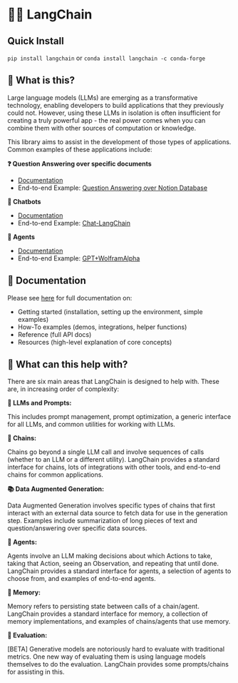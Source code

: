# 🦜️🔗 LangChain
## Quick Install

`pip install langchain`
or
`conda install langchain -c conda-forge`

## 🤔 What is this?

Large language models (LLMs) are emerging as a transformative technology, enabling developers to build applications that they previously could not. However, using these LLMs in isolation is often insufficient for creating a truly powerful app - the real power comes when you can combine them with other sources of computation or knowledge.

This library aims to assist in the development of those types of applications. Common examples of these applications include:

**❓ Question Answering over specific documents**

- [Documentation](https://langchain.readthedocs.io/en/latest/use_cases/question_answering.html)
- End-to-end Example: [Question Answering over Notion Database](https://github.com/hwchase17/notion-qa)

**💬 Chatbots**

- [Documentation](https://langchain.readthedocs.io/en/latest/use_cases/chatbots.html)
- End-to-end Example: [Chat-LangChain](https://github.com/hwchase17/chat-langchain)

**🤖 Agents**

- [Documentation](https://langchain.readthedocs.io/en/latest/modules/agents.html)
- End-to-end Example: [GPT+WolframAlpha](https://huggingface.co/spaces/JavaFXpert/Chat-GPT-LangChain)

## 📖 Documentation

Please see [here](https://langchain.readthedocs.io/en/latest/?) for full documentation on:

- Getting started (installation, setting up the environment, simple examples)
- How-To examples (demos, integrations, helper functions)
- Reference (full API docs)
- Resources (high-level explanation of core concepts)

## 🚀 What can this help with?

There are six main areas that LangChain is designed to help with.
These are, in increasing order of complexity:

**📃 LLMs and Prompts:**

This includes prompt management, prompt optimization, a generic interface for all LLMs, and common utilities for working with LLMs.

**🔗 Chains:**

Chains go beyond a single LLM call and involve sequences of calls (whether to an LLM or a different utility). LangChain provides a standard interface for chains, lots of integrations with other tools, and end-to-end chains for common applications.

**📚 Data Augmented Generation:**

Data Augmented Generation involves specific types of chains that first interact with an external data source to fetch data for use in the generation step. Examples include summarization of long pieces of text and question/answering over specific data sources.

**🤖 Agents:**

Agents involve an LLM making decisions about which Actions to take, taking that Action, seeing an Observation, and repeating that until done. LangChain provides a standard interface for agents, a selection of agents to choose from, and examples of end-to-end agents.

**🧠 Memory:**

Memory refers to persisting state between calls of a chain/agent. LangChain provides a standard interface for memory, a collection of memory implementations, and examples of chains/agents that use memory.

**🧐 Evaluation:**

[BETA] Generative models are notoriously hard to evaluate with traditional metrics. One new way of evaluating them is using language models themselves to do the evaluation. LangChain provides some prompts/chains for assisting in this.
